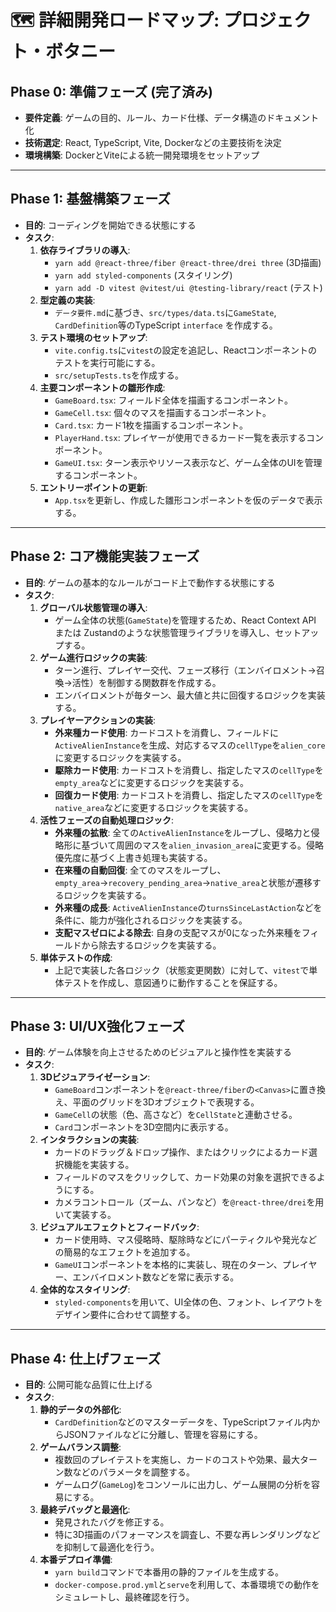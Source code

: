 # 🗺️ 詳細開発ロードマップ: プロジェクト・ボタニー

## Phase 0: 準備フェーズ (完了済み)

-   **要件定義**: ゲームの目的、ルール、カード仕様、データ構造のドキュメント化
-   **技術選定**: React, TypeScript, Vite, Dockerなどの主要技術を決定
-   **環境構築**: DockerとViteによる統一開発環境をセットアップ

---

## Phase 1: 基盤構築フェーズ

-   **目的**: コーディングを開始できる状態にする
-   **タスク**:
    1.  **依存ライブラリの導入**:
        -   `yarn add @react-three/fiber @react-three/drei three` (3D描画)
        -   `yarn add styled-components` (スタイリング)
        -   `yarn add -D vitest @vitest/ui @testing-library/react` (テスト)
    2.  **型定義の実装**:
        -   `データ要件.md`に基づき、`src/types/data.ts`に`GameState`, `CardDefinition`等のTypeScript `interface` を作成する。
    3.  **テスト環境のセットアップ**:
        -   `vite.config.ts`に`vitest`の設定を追記し、Reactコンポーネントのテストを実行可能にする。
        -   `src/setupTests.ts`を作成する。
    4.  **主要コンポーネントの雛形作成**:
        -   `GameBoard.tsx`: フィールド全体を描画するコンポーネント。
        -   `GameCell.tsx`: 個々のマスを描画するコンポーネント。
        -   `Card.tsx`: カード1枚を描画するコンポーネント。
        -   `PlayerHand.tsx`: プレイヤーが使用できるカード一覧を表示するコンポーネント。
        -   `GameUI.tsx`: ターン表示やリソース表示など、ゲーム全体のUIを管理するコンポーネント。
    5.  **エントリーポイントの更新**:
        -   `App.tsx`を更新し、作成した雛形コンポーネントを仮のデータで表示する。

---

## Phase 2: コア機能実装フェーズ

-   **目的**: ゲームの基本的なルールがコード上で動作する状態にする
-   **タスク**:
    1.  **グローバル状態管理の導入**:
        -   ゲーム全体の状態(`GameState`)を管理するため、React Context API または Zustandのような状態管理ライブラリを導入し、セットアップする。
    2.  **ゲーム進行ロジックの実装**:
        -   ターン進行、プレイヤー交代、フェーズ移行（エンバイロメント→召喚→活性）を制御する関数群を作成する。
        -   エンバイロメントが毎ターン、最大値と共に回復するロジックを実装する。
    3.  **プレイヤーアクションの実装**:
        -   **外来種カード使用**: カードコストを消費し、フィールドに`ActiveAlienInstance`を生成、対応するマスの`cellType`を`alien_core`に変更するロジックを実装する。
        -   **駆除カード使用**: カードコストを消費し、指定したマスの`cellType`を`empty_area`などに変更するロジックを実装する。
        -   **回復カード使用**: カードコストを消費し、指定したマスの`cellType`を`native_area`などに変更するロジックを実装する。
    4.  **活性フェーズの自動処理ロジック**:
        -   **外来種の拡散**: 全ての`ActiveAlienInstance`をループし、侵略力と侵略形に基づいて周囲のマスを`alien_invasion_area`に変更する。侵略優先度に基づく上書き処理も実装する。
        -   **在来種の自動回復**: 全てのマスをループし、`empty_area`→`recovery_pending_area`→`native_area`と状態が遷移するロジックを実装する。
        -   **外来種の成長**: `ActiveAlienInstance`の`turnsSinceLastAction`などを条件に、能力が強化されるロジックを実装する。
        -   **支配マスゼロによる除去**: 自身の支配マスが0になった外来種をフィールドから除去するロジックを実装する。
    5.  **単体テストの作成**:
        -   上記で実装した各ロジック（状態変更関数）に対して、`vitest`で単体テストを作成し、意図通りに動作することを保証する。

---

## Phase 3: UI/UX強化フェーズ

-   **目的**: ゲーム体験を向上させるためのビジュアルと操作性を実装する
-   **タスク**:
    1.  **3Dビジュアライゼーション**:
        -   `GameBoard`コンポーネントを`@react-three/fiber`の`<Canvas>`に置き換え、平面のグリッドを3Dオブジェクトで表現する。
        -   `GameCell`の状態（色、高さなど）を`CellState`と連動させる。
        -   `Card`コンポーネントを3D空間内に表示する。
    2.  **インタラクションの実装**:
        -   カードのドラッグ＆ドロップ操作、またはクリックによるカード選択機能を実装する。
        -   フィールドのマスをクリックして、カード効果の対象を選択できるようにする。
        -   カメラコントロール（ズーム、パンなど）を`@react-three/drei`を用いて実装する。
    3.  **ビジュアルエフェクトとフィードバック**:
        -   カード使用時、マス侵略時、駆除時などにパーティクルや発光などの簡易的なエフェクトを追加する。
        -   `GameUI`コンポーネントを本格的に実装し、現在のターン、プレイヤー、エンバイロメント数などを常に表示する。
    4.  **全体的なスタイリング**:
        -   `styled-components`を用いて、UI全体の色、フォント、レイアウトをデザイン要件に合わせて調整する。

---

## Phase 4: 仕上げフェーズ

-   **目的**: 公開可能な品質に仕上げる
-   **タスク**:
    1.  **静的データの外部化**:
        -   `CardDefinition`などのマスターデータを、TypeScriptファイル内からJSONファイルなどに分離し、管理を容易にする。
    2.  **ゲームバランス調整**:
        -   複数回のプレイテストを実施し、カードのコストや効果、最大ターン数などのパラメータを調整する。
        -   ゲームログ(`GameLog`)をコンソールに出力し、ゲーム展開の分析を容易にする。
    3.  **最終デバッグと最適化**:
        -   発見されたバグを修正する。
        -   特に3D描画のパフォーマンスを調査し、不要な再レンダリングなどを抑制して最適化を行う。
    4.  **本番デプロイ準備**:
        -   `yarn build`コマンドで本番用の静的ファイルを生成する。
        -   `docker-compose.prod.yml`と`serve`を利用して、本番環境での動作をシミュレートし、最終確認を行う。